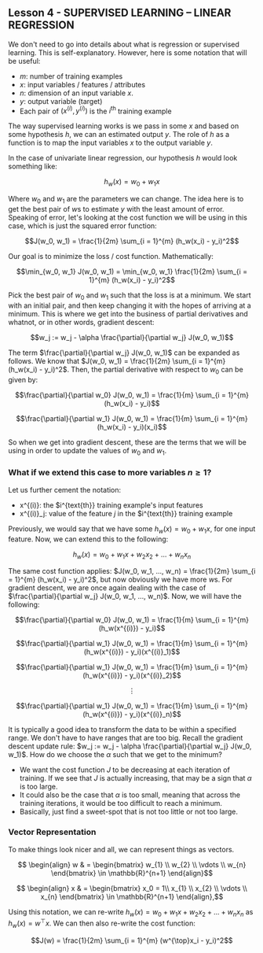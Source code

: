 ## Lesson 4 - SUPERVISED LEARNING – LINEAR REGRESSION

We don't need to go into details about what is regression or supervised learning. This is self-explanatory. However, here is some notation that will be useful: 
- $m$: number of training examples
- $x$: input variables / features / attributes
- $n$: dimension of an input variable $x$.
- $y$: output variable (target)
- Each pair of $(x^{(i)}, y^{(i)})$ is the $i^{\text{th}}$ training example

The way supervised learning works is we pass in some $x$ and based on some hypothesis $h$, we can an estimated output $y$. The role of $h$ as a function is to map the input variables $x$ to the output variable $y$.

In the case of univariate linear regression, our hypothesis $h$ would look something like: 

$$h_w (x) = w_0 + w_1 x$$

Where $w_0$ and $w_1$ are the parameters we can change. The idea here is to get the best pair of $w$s to estimate $y$ with the least amount of error. Speaking of error, let's looking at the cost function we will be using in this case, which is just the squared error function: 

$$J(w_0, w_1) = \frac{1}{2m} \sum_{i = 1}^{m} (h_w(x_i) - y_i)^2$$

Our goal is to minimize the loss / cost function. Mathematically: 

$$\min_{w_0, w_1} J(w_0, w_1) = \min_{w_0, w_1} \frac{1}{2m} \sum_{i = 1}^{m} (h_w(x_i) - y_i)^2$$

Pick the best pair of $w_0$ and $w_1$ such that the loss is at a minimum. We start with an initial pair, and then keep changing it with the hopes of arriving at a minimum. This is where we get into the business of partial derivatives and whatnot, or in other words, gradient descent: 

$$w_j := w_j - \alpha \frac{\partial}{\partial w_j} J(w_0, w_1)$$

The term $\frac{\partial}{\partial w_j} J(w_0, w_1)$ can be expanded as follows. We know that $J(w_0, w_1) = \frac{1}{2m} \sum_{i = 1}^{m} (h_w(x_i) - y_i)^2$. Then, the partial derivative with respect to $w_0$ can be given by: 

$$\frac{\partial}{\partial w_0} J(w_0, w_1) = \frac{1}{m} \sum_{i = 1}^{m} (h_w(x_i) - y_i)$$

$$\frac{\partial}{\partial w_1} J(w_0, w_1) = \frac{1}{m} \sum_{i = 1}^{m} (h_w(x_i) - y_i)(x_i)$$

So when we get into gradient descent, these are the terms that we will be using in order to update the values of $w_0$ and $w_1$. 

### What if we extend this case to more variables $n \geq 1$?

Let us further cement the notation: 
- x^{(i)}: the $i^{text{th}} training example's input features
- x^{(i)}_j: value of the feature $j$ in the $i^{text{th}} training example

Previously, we would say that we have some $h_w (x) = w_0 + w_1 x$, for one input feature. Now, we can extend this to the following: 

$$h_w (x) = w_0 + w_1 x + w_2 x_2 + ... + w_n x_n$$

The same cost function applies: $J(w_0, w_1, ..., w_n) = \frac{1}{2m} \sum_{i = 1}^{m} (h_w(x_i) - y_i)^2$, but now obviously we have more $w$s. For gradient descent, we are once again dealing with the case of $\frac{\partial}{\partial w_j} J(w_0, w_1, ..., w_n)$. Now, we will have the following: 

$$\frac{\partial}{\partial w_0} J(w_0, w_1) = \frac{1}{m} \sum_{i = 1}^{m} (h_w(x^{(i)}) - y_i)$$

$$\frac{\partial}{\partial w_1} J(w_0, w_1) = \frac{1}{m} \sum_{i = 1}^{m} (h_w(x^{(i)}) - y_i)(x^{(i)}_1)$$

$$\frac{\partial}{\partial w_1} J(w_0, w_1) = \frac{1}{m} \sum_{i = 1}^{m} (h_w(x^{(i)}) - y_i)(x^{(i)}_2)$$

$$\vdots$$

$$\frac{\partial}{\partial w_1} J(w_0, w_1) = \frac{1}{m} \sum_{i = 1}^{m} (h_w(x^{(i)}) - y_i)(x^{(i)}_n)$$

It is typically a good idea to transform the data to be within a specified range. We don't have to have ranges that are too big. Recall the gradient descent update rule: $w_j := w_j - \alpha \frac{\partial}{\partial w_j} J(w_0, w_1)$. How do we choose the $\alpha$ such that we get to the minimum? 
- We want the cost function $J$ to be decreasing at each iteration of training. If we see that $J$ is actually increasing, that may be a sign that $\alpha$ is too large.
- It could also be the case that $\alpha$ is too small, meaning that across the training iterations, it would be too difficult to reach a minimum.
- Basically, just find a sweet-spot that is not too little or not too large.

### Vector Representation
To make things look nicer and all, we can represent things as vectors. 

```math
  \begin{align}
    w & = \begin{bmatrix}
           w_{1} \\
           w_{2} \\
           \vdots \\
           w_{n}
         \end{bmatrix} \in \mathbb{R}^{n+1}
  \end{align}
```

```math
  \begin{align}
    x & = \begin{bmatrix}
           x_0 = 1\\
           x_{1} \\
           x_{2} \\
           \vdots \\
           x_{n}
         \end{bmatrix} \in \mathbb{R}^{n+1}
  \end{align},
```

Using this notation, we can re-write $h_w (x) = w_0 + w_1 x + w_2 x_2 + ... + w_n x_n$ as $h_w (x) = w^{\top} x$. We can then also re-write the cost function: 

$$J(w) = \frac{1}{2m} \sum_{i = 1}^{m} (w^{\top}x_i - y_i)^2$$
